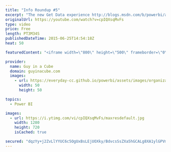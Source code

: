 ```yaml
---
title: "Info Roundup #5"
excerpt: "The new Get Data experience http://blogs.msdn.com/b/powerbi/archive/2015/06/23/the-new-get-data-experience.aspx  Creating a Date Dimension with Power Query http://devinknightsql.com/2015/06/16/creating-a-date-dimension-with-power-query  Comparison of Datazen vs SSRS vs Power View (Melissa Coates - @SQLChick)"
originalUrl: https://youtube.com/watch?v=cpIQXsqMvFs
type: video
price: Free
length: PT3M34S
publishedDateTime: 2015-06-25T14:54:18Z
heat: 50

featuredContent: "<iframe width=\"800\" height=\"500\" frameborder=\"0\" src=\"https://www.youtube.com/embed/cpIQXsqMvFs\" allow=\"accelerometer; autoplay; encrypted-media; gyroscope; picture-in-picture\" allowfullscreen></iframe>"

provider:
  name: Guy in a Cube
  domain: guyinacube.com
  images:
    - url: https://everyday-cc.github.io/powerbi/assets/images/organizations/guyinacube.com-50x50.jpg
      width: 50
      height: 50

topics:
  - Power BI

images:
  - url: https://i.ytimg.com/vi/cpIQXsqMvFs/maxresdefault.jpg
    width: 1280
    height: 720
    isCached: true

secured: "dqzYy+j2ZvLlYYUC6c5OgUxBsLEjUOXky/BdvcsSsZXa5hGCALg8XA1ylGPVm2A7jDNwdBWl8uYy5iQ5uNjUwmu+hYdeiENIiBGM745DAO8LI4iOwlnBRHxMrtGHS6pN854R4ZGq8xXsT6dwjAmd6o2gofcA9qqZvFV8PQeSFMUnyFh717ObfAEJKJyU8OiV0mI23K0XnPf90M5okpzf7BmnWlkG6vKNDJlQhRkELXCMEZa2BCCocKcVP9bDb3OVUSx6YsGJtxye64f0OJuJf3YVpQ3cXbGICEHZ6ms8TzIINxgAfaor5Om/mAzk8xH01Cb6UvZyALNOBYSoT0DEX9dS3wf3l9ChYkYOBYfhfikbU5b1h/xk3K22Eo+MBLvPFyqubKK7ou5/Fc+6O3ot16G6tMSgRxvda4zsRCyGL7I=;ZnMuDEyPFuzpOzHQPyuSug=="
---
```



